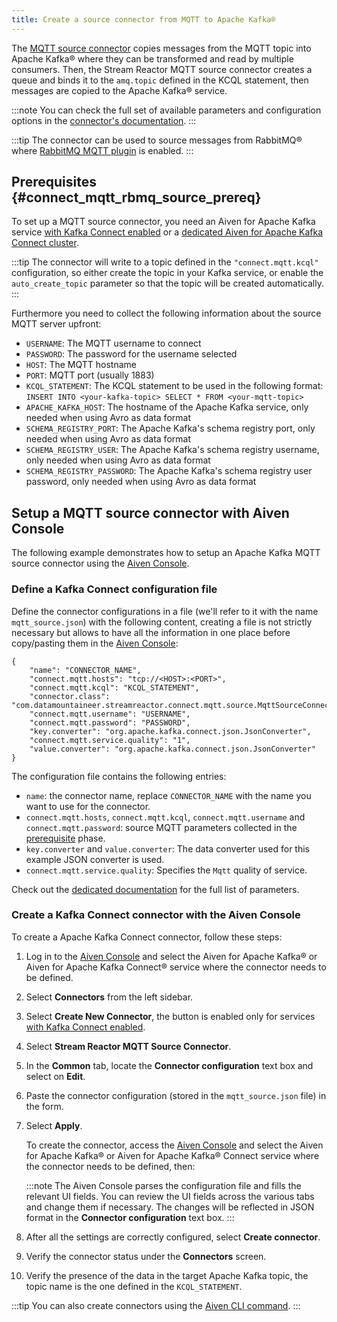 ```yaml
---
title: Create a source connector from MQTT to Apache Kafka®
---
```


The [MQTT source
connector](https://docs.lenses.io/5.0/integrations/connectors/stream-reactor/sources/mqttsourceconnector/)
copies messages from the MQTT topic into Apache Kafka® where they can be
transformed and read by multiple consumers. Then, the Stream Reactor
MQTT source connector creates a queue and binds it to the `amq.topic`
defined in the KCQL statement, then messages are copied to the Apache
Kafka® service.

:::note
You can check the full set of available parameters and configuration
options in the [connector's
documentation](https://docs.lenses.io/5.0/integrations/connectors/stream-reactor/sources/mqttsourceconnector/).
:::

:::tip
The connector can be used to source messages from RabbitMQ® where
[RabbitMQ MQTT plugin](https://www.rabbitmq.com/mqtt.html) is enabled.
:::

## Prerequisites {#connect_mqtt_rbmq_source_prereq}

To set up a MQTT source connector, you need an Aiven for Apache Kafka
service [with Kafka Connect enabled](enable-connect) or a
[dedicated Aiven for Apache Kafka Connect cluster](/docs/products/kafka/kafka-connect/get-started#apache_kafka_connect_dedicated_cluster).

:::tip
The connector will write to a topic defined in the `"connect.mqtt.kcql"`
configuration, so either create the topic in your Kafka service, or
enable the `auto_create_topic` parameter so that the topic will be
created automatically.
:::

Furthermore you need to collect the following information about the
source MQTT server upfront:

-   `USERNAME`: The MQTT username to connect
-   `PASSWORD`: The password for the username selected
-   `HOST`: The MQTT hostname
-   `PORT`: MQTT port (usually 1883)
-   `KCQL_STATEMENT`: The KCQL statement to be used in the following
    format:
    `INSERT INTO <your-kafka-topic> SELECT * FROM <your-mqtt-topic>`
-   `APACHE_KAFKA_HOST`: The hostname of the Apache Kafka service, only
    needed when using Avro as data format
-   `SCHEMA_REGISTRY_PORT`: The Apache Kafka's schema registry port,
    only needed when using Avro as data format
-   `SCHEMA_REGISTRY_USER`: The Apache Kafka's schema registry
    username, only needed when using Avro as data format
-   `SCHEMA_REGISTRY_PASSWORD`: The Apache Kafka's schema registry user
    password, only needed when using Avro as data format

## Setup a MQTT source connector with Aiven Console

The following example demonstrates how to setup an Apache Kafka MQTT
source connector using the [Aiven Console](https://console.aiven.io/).

### Define a Kafka Connect configuration file

Define the connector configurations in a file (we'll refer to it with
the name `mqtt_source.json`) with the following content, creating a file
is not strictly necessary but allows to have all the information in one
place before copy/pasting them in the [Aiven
Console](https://console.aiven.io/):

```
{
    "name": "CONNECTOR_NAME",
    "connect.mqtt.hosts": "tcp://<HOST>:<PORT>",
    "connect.mqtt.kcql": "KCQL_STATEMENT",
    "connector.class": "com.datamountaineer.streamreactor.connect.mqtt.source.MqttSourceConnector",
    "connect.mqtt.username": "USERNAME",
    "connect.mqtt.password": "PASSWORD",
    "key.converter": "org.apache.kafka.connect.json.JsonConverter",
    "connect.mqtt.service.quality": "1",
    "value.converter": "org.apache.kafka.connect.json.JsonConverter"
}
```

The configuration file contains the following entries:

-   `name`: the connector name, replace `CONNECTOR_NAME` with the name
    you want to use for the connector.
-   `connect.mqtt.hosts`, `connect.mqtt.kcql`, `connect.mqtt.username`
    and `connect.mqtt.password`: source MQTT parameters collected in the
    [prerequisite](/docs/products/kafka/kafka-connect/howto/mqtt-source-connector#connect_mqtt_rbmq_source_prereq) phase.
-   `key.converter` and `value.converter`: The data converter used for
    this example JSON converter is used.
-   `connect.mqtt.service.quality`: Specifies the `Mqtt` quality of
    service.

Check out the [dedicated
documentation](https://docs.lenses.io/5.0/integrations/connectors/stream-reactor/sources/mqttsourceconnector/#options)
for the full list of parameters.

### Create a Kafka Connect connector with the Aiven Console

To create a Apache Kafka Connect connector, follow these steps:

1.  Log in to the [Aiven Console](https://console.aiven.io/) and select
    the Aiven for Apache Kafka® or Aiven for Apache Kafka Connect®
    service where the connector needs to be defined.

2.  Select **Connectors** from the left sidebar.

3.  Select **Create New Connector**, the button is enabled only for
    services
    [with Kafka Connect enabled](enable-connect).

4.  Select **Stream Reactor MQTT Source Connector**.

5.  In the **Common** tab, locate the **Connector configuration** text
    box and select on **Edit**.

6.  Paste the connector configuration (stored in the `mqtt_source.json`
    file) in the form.

7.  Select **Apply**.

    To create the connector, access the [Aiven
    Console](https://console.aiven.io/) and select the Aiven for Apache
    Kafka® or Aiven for Apache Kafka® Connect service where the
    connector needs to be defined, then:

    :::note
    The Aiven Console parses the configuration file and fills the
    relevant UI fields. You can review the UI fields across the various
    tabs and change them if necessary. The changes will be reflected in
    JSON format in the **Connector configuration** text box.
    :::

8.  After all the settings are correctly configured, select **Create
    connector**.

9.  Verify the connector status under the **Connectors** screen.

10. Verify the presence of the data in the target Apache Kafka topic,
    the topic name is the one defined in the `KCQL_STATEMENT`.

:::tip
You can also create connectors using the
[Aiven CLI command](/docs/tools/cli/service/connector#avn_service_connector_create).
:::
